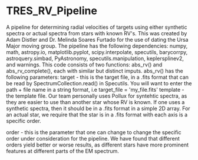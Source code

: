 # TRES_RV_Pipeline
A pipeline for determining radial velocities of targets using either synthetic spectra or actual spectra from stars with known RV's. This was created by Adam Distler and Dr. Melinda Soares Furtado for the use of dating the Ursa Major moving group.
The pipeline has the following dependencies: numpy, math, astropy.io, matplotlib.pyplot, scipy.interpolate, specutils, barycorrpy, astroquery.simbad, PyAstronomy, specutils.manipulation, keplersplinev2, and warnings.
This code consists of two functions: abs_rv() and abs_rv_complete(), each with similar but distinct imputs. abs_rv() has the following parameters:
target - this is the target file, in a .fits format that can be read by SpectrumCollection.read() in Specutils. You will want to enter the path + file name in a string format, i.e target_file = 'my_file.fits'
template - the template file. Our team personally uses Pollux for syntehtic spectra, as they are easier to use than another star whose RV is known. If one uses a synthetic spectra, then it should be in a .fits format in a simple 2D array. For an actual star, we require that the star is in a .fits format with each axis is a specific order.

order - this is the parameter that one can change to change the specific order under consideration for the pipeline. We have found that different orders yield better or worse results, as different stars have more prominent features at different parts of the EM spectrum.
